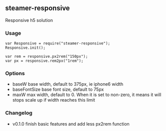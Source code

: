 ## steamer-responsive
Responsive h5 solution


### Usage
```
var Responsive = require("steamer-responsive");
Responsive.init();

var rem = responsive.px2rem("150px");
var px = responsive.rem2px("1rem");

```

### Options
- baseW
	base width, default to 375px, ie iphone6 width
- baseFontSize
	base font size, default to 75px
- maxW
	max width, default to 0. When it is set to non-zero, it means it will stops scale up if width reaches this limit

### Changelog
* v0.1.0 finish basic features and add less px2rem function
